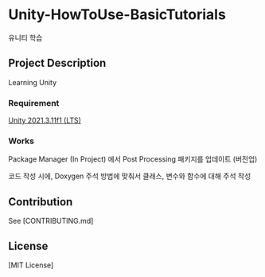 # Unity-HowToUse-BasicTutorials
유니티 학습

## Project Description

Learning Unity

### Requirement

[Unity 2021.3.11f1 (LTS)](https://unity3d.com/unity/qa/lts-releases?version=2021.3)

### Works

Package Manager (In Project) 에서 Post Processing 패키지를 업데이트 (버전업)

코드 작성 시에, Doxygen 주석 방법에 맞춰서 클래스, 변수와 함수에 대해 주석 작성

## Contribution

See [CONTRIBUTING.md]

## License

[MIT License]

